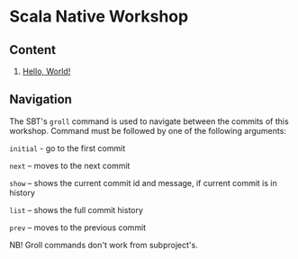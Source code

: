 # Scala Native Workshop

## Content

1. [Hello, World!](./1_hello_world.md)

## Navigation

The SBT's `groll` command is used to navigate between the commits of this workshop.
Command must be followed by one of the following arguments:

`initial` - go to the first commit

`next`    – moves to the next commit

`show`    – shows the current commit id and message, if current commit is in history

`list`    – shows the full commit history

`prev`    – moves to the previous commit

NB! Groll commands don't work from subproject's.
